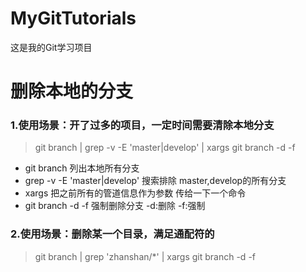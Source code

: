 # MyGitTutorials
这是我的Git学习项目


# 删除本地的分支

### 1.使用场景：开了过多的项目，一定时间需要清除本地分支 
> git branch | grep -v -E 'master|develop' | xargs git branch -d -f

* git branch 列出本地所有分支
* grep -v -E 'master|develop' 搜索排除 master,develop的所有分支
* xargs 把之前所有的管道信息作为参数 传给一下一个命令
* git branch -d -f 强制删除分支  -d:删除 -f:强制

### 2.使用场景：删除某一个目录，满足通配符的 
> git branch | grep 'zhanshan/*' | xargs git branch -d -f


